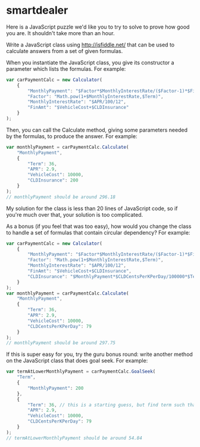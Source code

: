 smartdealer
===========

Here is a JavaScript puzzle we'd like you to try to solve to prove how good you are. It shouldn't take more than an hour.


Write a JavaScript class using http://jsfiddle.net/ that can be used to calculate answers from a set of given formulas.

When you instantiate the JavaScript class, you give its constructor a parameter which lists the formulas. For example:

```js
var carPaymentCalc = new Calculator(
    {
        "MonthlyPayment": "$Factor*$MonthlyInterestRate/($Factor-1)*$FinAmt",
        "Factor": "Math.pow(1+$MonthlyInterestRate,$Term)",
        "MonthlyInterestRate": "$APR/100/12",
        "FinAmt": "$VehicleCost+$CLDInsurance"
    }
);
```

Then, you can call the Calculate method, giving some parameters needed by the formulas, to produce the answer. For example:

```js
var monthlyPayment = carPaymentCalc.Calculate(
    "MonthlyPayment",
    {
        "Term": 36,
        "APR": 2.9,
        "VehicleCost": 10000,
        "CLDInsurance": 200
    }
);
// monthlyPayment should be around 296.18
```

My solution for the class is less than 20 lines of JavaScript code, so if you're much over that, your solution is too complicated.

As a bonus (if you feel that was too easy), how would you change the class to handle a set of formulas that contain circular dependency? For example:

```js
var carPaymentCalc = new Calculator(
    {
        "MonthlyPayment": "$Factor*$MonthlyInterestRate/($Factor-1)*$FinAmt",
        "Factor": "Math.pow(1+$MonthlyInterestRate,$Term)",
        "MonthlyInterestRate": "$APR/100/12",
        "FinAmt": "$VehicleCost+$CLDInsurance",
        "CLDInsurance": "$MonthlyPayment*$CLDCentsPerKPerDay/100000*$Term*30"
    }
);
var monthlyPayment = carPaymentCalc.Calculate(
    "MonthlyPayment",
    {
        "Term": 36,
        "APR": 2.9,
        "VehicleCost": 10000,
        "CLDCentsPerKPerDay": 79
    }
);
// monthlyPayment should be around 297.75
```

If this is super easy for you, try the guru bonus round: write another method on the JavaScript class that does goal seek. For example:

```js
var termAtLowerMonthlyPayment = carPaymentCalc.GoalSeek(
    "Term",
    {
        "MonthlyPayment": 200
    },
    {
        "Term": 36, // this is a starting guess, but find term such that MonthlyPayment will be 200 instead of 296.18
        "APR": 2.9,
        "VehicleCost": 10000,
        "CLDCentsPerKPerDay": 79
    }
);
// termAtLowerMonthlyPayment should be around 54.84
```
